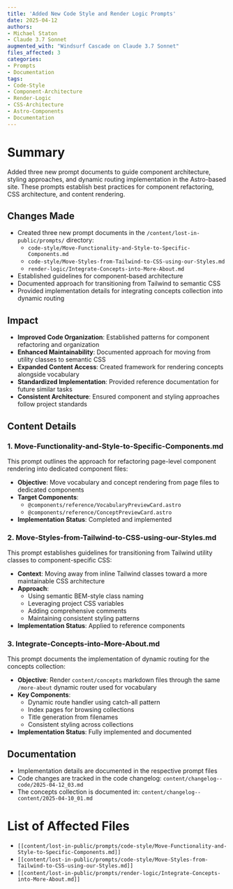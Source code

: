 ```yaml
---
title: 'Added New Code Style and Render Logic Prompts'
date: 2025-04-12
authors: 
- Michael Staton
- Claude 3.7 Sonnet
augmented_with: "Windsurf Cascade on Claude 3.7 Sonnet"
files_affected: 3
categories: 
- Prompts
- Documentation
tags: 
- Code-Style
- Component-Architecture
- Render-Logic
- CSS-Architecture
- Astro-Components
- Documentation
---
```


# Summary
Added three new prompt documents to guide component architecture, styling approaches, and dynamic routing implementation in the Astro-based site. These prompts establish best practices for component refactoring, CSS architecture, and content rendering.

## Changes Made
- Created three new prompt documents in the `/content/lost-in-public/prompts/` directory:
  - `code-style/Move-Functionality-and-Style-to-Specific-Components.md`
  - `code-style/Move-Styles-from-Tailwind-to-CSS-using-our-Styles.md`
  - `render-logic/Integrate-Concepts-into-More-About.md`
- Established guidelines for component-based architecture
- Documented approach for transitioning from Tailwind to semantic CSS
- Provided implementation details for integrating concepts collection into dynamic routing

## Impact
- **Improved Code Organization**: Established patterns for component refactoring and organization
- **Enhanced Maintainability**: Documented approach for moving from utility classes to semantic CSS
- **Expanded Content Access**: Created framework for rendering concepts alongside vocabulary
- **Standardized Implementation**: Provided reference documentation for future similar tasks
- **Consistent Architecture**: Ensured component and styling approaches follow project standards

## Content Details

### 1. Move-Functionality-and-Style-to-Specific-Components.md
This prompt outlines the approach for refactoring page-level component rendering into dedicated component files:

- **Objective**: Move vocabulary and concept rendering from page files to dedicated components
- **Target Components**: 
  - `@components/reference/VocabularyPreviewCard.astro`
  - `@components/reference/ConceptPreviewCard.astro`
- **Implementation Status**: Completed and implemented

### 2. Move-Styles-from-Tailwind-to-CSS-using-our-Styles.md
This prompt establishes guidelines for transitioning from Tailwind utility classes to component-specific CSS:

- **Context**: Moving away from inline Tailwind classes toward a more maintainable CSS architecture
- **Approach**: 
  - Using semantic BEM-style class naming
  - Leveraging project CSS variables
  - Adding comprehensive comments
  - Maintaining consistent styling patterns
- **Implementation Status**: Applied to reference components

### 3. Integrate-Concepts-into-More-About.md
This prompt documents the implementation of dynamic routing for the concepts collection:

- **Objective**: Render `content/concepts` markdown files through the same `/more-about` dynamic router used for vocabulary
- **Key Components**: 
  - Dynamic route handler using catch-all pattern
  - Index pages for browsing collections
  - Title generation from filenames
  - Consistent styling across collections
- **Implementation Status**: Fully implemented and documented

## Documentation
- Implementation details are documented in the respective prompt files
- Code changes are tracked in the code changelog: `content/changelog--code/2025-04-12_03.md`
- The concepts collection is documented in: `content/changelog--content/2025-04-10_01.md`

# List of Affected Files

- `[[content/lost-in-public/prompts/code-style/Move-Functionality-and-Style-to-Specific-Components.md]]`
- `[[content/lost-in-public/prompts/code-style/Move-Styles-from-Tailwind-to-CSS-using-our-Styles.md]]`
- `[[content/lost-in-public/prompts/render-logic/Integrate-Concepts-into-More-About.md]]`
